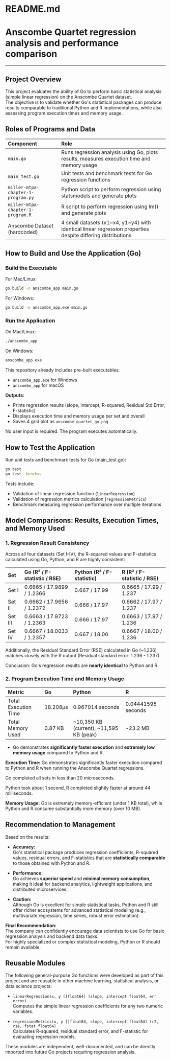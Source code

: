 # README.md

# Anscombe Quartet regression analysis and performance comparison

---

## Project Overview

This project evaluates the ability of Go to perform basic statistical analysis (simple linear regression) on the Anscombe Quartet dataset.  
The objective is to validate whether Go's statistical packages can produce results comparable to traditional Python and R implementations, while also assessing program execution times and memory usage.



## Roles of Programs and Data

| Component | Role |
|:---|:---|
| `main.go` | Runs regression analysis using Go, plots results, measures execution time and memory usage |
| `main_test.go` | Unit tests and benchmark tests for Go regression functions |
| `miller-mtpa-chapter-1-program.py` | Python script to perform regression using statsmodels and generate plots |
| `miller-mtpa-chapter-1-program.R` | R script to perform regression using lm() and generate plots |
| Anscombe Dataset (hardcoded) | 4 small datasets (x1~x4, y1~y4) with identical linear regression properties despite differing distributions |



## How to Build and Use the Application (Go)

### Build the Executable
For Mac/Linux:
```bash
go build -o anscombe_app main.go
```
For Windows:
```bash
go build -o anscombe_app.exe main.go
```

### Run the Application
On Mac/Linux:
```bash
./anscombe_app
```
On Windows:
```bash
anscombe_app.exe
```
This repository already includes pre-built executables:

- `anscombe_app.exe` for Windows
- `anscombe_app` for macOS

**Outputs:**
- Prints regression results (slope, intercept, R-squared, Residual Std Error, F-statistic)
- Displays execution time and memory usage per set and overall
- Saves 4 grid plot as `anscombe_quartet_go.png`

No user input is required. The program executes automatically.



## How to Test the Application

Run unit tests and benchmark tests for Go (main_test.go):

```bash
go test
go test -bench=.
```

Tests include:
- Validation of linear regression function (`linearRegression`)
- Validation of regression metrics calculation (`regressionMetrics`)
- Benchmark measuring regression performance over multiple iterations




## Model Comparisons: Results, Execution Times, and Memory Used

### 1. Regression Result Consistency
Across all four datasets (Set I–IV), the R-squared values and F-statistics calculated using Go, Python, and R are highly consistent:


| Set | Go (R² / F-statistic / RSE) | Python (R² / F-statistic) | R (R² / F-statistic / RSE) |
|:---|:---|:---|:---|
| Set I | 0.6665 / 17.9899 / 1.2366 | 0.667 / 17.99 | 0.6665 / 17.99 / 1.237 |
| Set II | 0.6662 / 17.9656 / 1.2372 | 0.666 / 17.97 | 0.6662 / 17.97 / 1.237 |
| Set III | 0.6663 / 17.9723 / 1.2363 | 0.666 / 17.97 | 0.6663 / 17.97 / 1.236 |
| Set IV | 0.6667 / 18.0033 / 1.2357 | 0.667 / 18.00 | 0.6667 / 18.00 / 1.236 |

Additionally, the Residual Standard Error (RSE) calculated in Go (~1.236) matches closely with the R output (Residual standard error: 1.236 - 1.237).


Conclusion: Go's regression results are **nearly identical** to Python and R.



### 2. Program Execution Time and Memory Usage

| Metric | Go | Python | R |
|:---|:---|:---|:---|
| Total Execution Time | 18.208µs | 0.967014 seconds | 0.04441595 seconds |
| Total Memory Used | 0.87 KB | ~10,350 KB (current), ~11,595 KB (peak) | ~23.2 MB |

- Go demonstrates **significantly faster execution** and **extremely low memory usage** compared to Python and R.

**Execution Time:** 
Go demonstrates significantly faster execution compared to Python and R when running the Anscombe Quartet regressions.

Go completed all sets in less than 20 microseconds.

Python took about 1 second, R completed slightly faster at around 44 milliseconds.

**Memory Usage:**
Go is extremely memory-efficient (under 1 KB total), while Python and R consume substantially more memory (over 10 MB).



## Recommendation to Management

Based on the results:

- **Accuracy:**  
  Go's statistical package produces regression coefficients, R-squared values, residual errors, and F-statistics that are **statistically comparable** to those obtained with Python and R.

- **Performance:**  
  Go achieves **superior speed** and **minimal memory consumption**, making it ideal for backend analytics, lightweight applications, and distributed microservices.

- **Caution:**  
  Although Go is excellent for simple statistical tasks, Python and R still offer richer ecosystems for advanced statistical modeling (e.g., multivariate regression, time series, robust error estimation).

**Final Recommendation:**  
The company can confidently encourage data scientists to use Go for basic regression analysis and backend data tasks.  
For highly specialized or complex statistical modeling, Python or R should remain available.


## Reusable Modules

The following general-purpose Go functions were developed as part of this project and are reusable in other machine learning, statistical analysis, or data science projects:

- `linearRegression(x, y []float64) (slope, intercept float64, err error)`  
  Computes the simple linear regression coefficients for any two numeric variables.

- `regressionMetrics(x, y []float64, slope, intercept float64) (r2, rse, fstat float64)`  
  Calculates R-squared, residual standard error, and F-statistic for evaluating regression models.

These modules are independent, well-documented, and can be directly imported into future Go projects requiring regression analysis.

